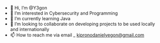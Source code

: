 - 👋 Hi, I’m @Y3gon
- 👀 I’m interested in Cybersecurity and Programming
- 🌱 I’m currently learning  Java
- 💞️ I’m looking to collaborate on developing projects to be used locally and internationally
- 📫 How to reach me  via email _ kipronodanielyegon@gmail.com

<!---
Y3gon/Y3gon is a ✨ special ✨ repository because its `README.md` (this file) appears on your GitHub profile.
You can click the Preview link to take a look at your changes.
--->
